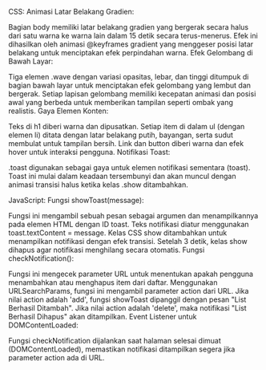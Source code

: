 CSS: 
Animasi Latar Belakang Gradien:

Bagian body memiliki latar belakang gradien yang bergerak secara halus dari satu warna ke warna lain dalam 15 detik secara terus-menerus. Efek ini dihasilkan oleh animasi @keyframes gradient yang menggeser posisi latar belakang untuk menciptakan efek perpindahan warna.
Efek Gelombang di Bawah Layar:

Tiga elemen .wave dengan variasi opasitas, lebar, dan tinggi ditumpuk di bagian bawah layar untuk menciptakan efek gelombang yang lembut dan bergerak. Setiap lapisan gelombang memiliki kecepatan animasi dan posisi awal yang berbeda untuk memberikan tampilan seperti ombak yang realistis.
Gaya Elemen Konten:

Teks di h1 diberi warna dan dipusatkan.
Setiap item di dalam ul (dengan elemen li) ditata dengan latar belakang putih, bayangan, serta sudut membulat untuk tampilan bersih.
Link dan button diberi warna dan efek hover untuk interaksi pengguna.
Notifikasi Toast:

.toast digunakan sebagai gaya untuk elemen notifikasi sementara (toast). Toast ini mulai dalam keadaan tersembunyi dan akan muncul dengan animasi transisi halus ketika kelas .show ditambahkan.

JavaScript:
Fungsi showToast(message):

Fungsi ini mengambil sebuah pesan sebagai argumen dan menampilkannya pada elemen HTML dengan ID toast.
Teks notifikasi diatur menggunakan toast.textContent = message.
Kelas CSS show ditambahkan untuk menampilkan notifikasi dengan efek transisi.
Setelah 3 detik, kelas show dihapus agar notifikasi menghilang secara otomatis.
Fungsi checkNotification():

Fungsi ini mengecek parameter URL untuk menentukan apakah pengguna menambahkan atau menghapus item dari daftar.
Menggunakan URLSearchParams, fungsi ini mengambil parameter action dari URL.
Jika nilai action adalah 'add', fungsi showToast dipanggil dengan pesan "List Berhasil Ditambah".
Jika nilai action adalah 'delete', maka notifikasi "List Berhasil Dihapus" akan ditampilkan.
Event Listener untuk DOMContentLoaded:

Fungsi checkNotification dijalankan saat halaman selesai dimuat (DOMContentLoaded), memastikan notifikasi ditampilkan segera jika parameter action ada di URL.